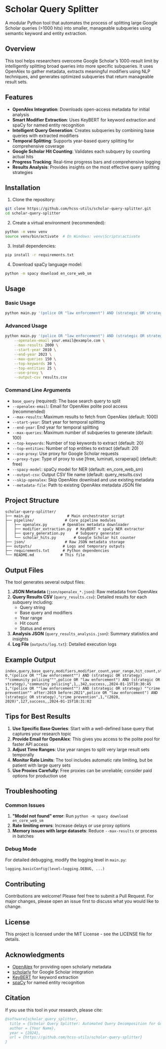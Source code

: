 # Scholar Query Splitter

A modular Python tool that automates the process of splitting large Google Scholar queries (>1000 hits) into smaller, manageable subqueries using semantic keyword and entity extraction.

## Overview

This tool helps researchers overcome Google Scholar's 1000-result limit by intelligently splitting broad queries into more specific subqueries. It uses OpenAlex to gather metadata, extracts meaningful modifiers using NLP techniques, and generates optimized subqueries that return manageable result sets.

## Features

- **OpenAlex Integration**: Downloads open-access metadata for initial analysis
- **Smart Modifier Extraction**: Uses KeyBERT for keyword extraction and spaCy for named entity recognition
- **Intelligent Query Generation**: Creates subqueries by combining base queries with extracted modifiers
- **Temporal Splitting**: Supports year-based query splitting for comprehensive coverage
- **Google Scholar Hit Counting**: Validates each subquery by counting actual hits
- **Progress Tracking**: Real-time progress bars and comprehensive logging
- **Results Analysis**: Provides insights on the most effective query splitting strategies

## Installation

1. Clone the repository:
```bash
git clone https://github.com/hcss-utils/scholar-query-splitter.git
cd scholar-query-splitter
```

2. Create a virtual environment (recommended):
```bash
python -m venv venv
source venv/bin/activate  # On Windows: venv\Scripts\activate
```

3. Install dependencies:
```bash
pip install -r requirements.txt
```

4. Download spaCy language model:
```bash
python -m spacy download en_core_web_sm
```

## Usage

### Basic Usage

```bash
python main.py '(police OR "law enforcement") AND (strategic OR strategy)'
```

### Advanced Usage

```bash
python main.py '(police OR "law enforcement") AND (strategic OR strategy)' \
    --openalex-email your.email@example.com \
    --max-results 2000 \
    --start-year 2010 \
    --end-year 2023 \
    --max-queries 150 \
    --top-keywords 30 \
    --top-entities 25 \
    --use-proxy \
    --output-csv results.csv
```

### Command Line Arguments

- `base_query` (required): The base search query to split
- `--openalex-email`: Email for OpenAlex polite pool access (recommended)
- `--max-results`: Maximum results to fetch from OpenAlex (default: 1000)
- `--start-year`: Start year for temporal splitting
- `--end-year`: End year for temporal splitting
- `--max-queries`: Maximum number of subqueries to generate (default: 100)
- `--top-keywords`: Number of top keywords to extract (default: 20)
- `--top-entities`: Number of top entities to extract (default: 20)
- `--use-proxy`: Use proxy for Google Scholar requests
- `--proxy-type`: Type of proxy to use [free, luminati, scraperapi] (default: free)
- `--spacy-model`: spaCy model for NER (default: en_core_web_sm)
- `--output-csv`: Output CSV file name (default: query_results.csv)
- `--skip-openalex`: Skip OpenAlex download and use existing metadata
- `--metadata-file`: Path to existing OpenAlex metadata JSON file

## Project Structure

```
scholar-query-splitter/
├── main.py                 # Main orchestrator script
├── pipeline/              # Core pipeline modules
│   ├── openalex.py       # OpenAlex metadata downloader
│   ├── modifier_extraction.py  # KeyBERT + spaCy NER extractor
│   ├── query_generation.py     # Subquery generator
│   └── scholar_hits.py        # Google Scholar hit counter
├── json/                  # Raw JSON metadata storage
├── outputs/              # Logs and temporary outputs
├── requirements.txt      # Python dependencies
└── README.md            # This file
```

## Output Files

The tool generates several output files:

1. **JSON Metadata** (`json/openalex_*.json`): Raw metadata from OpenAlex
2. **Query Results CSV** (`query_results.csv`): Detailed results for each subquery including:
   - Query string
   - Base query and modifiers
   - Year range
   - Hit count
   - Status and errors
3. **Analysis JSON** (`query_results_analysis.json`): Summary statistics and insights
4. **Log File** (`outputs/log.txt`): Detailed execution logs

## Example Output

```csv
index,query,base_query,modifiers,modifier_count,year_range,hit_count,status,error,timestamp
0,"(police OR ""law enforcement"") AND (strategic OR strategy) ""community policing""",police OR "law enforcement") AND (strategic OR strategy),"community policing",1,,342,success,,2024-01-15T10:30:45
1,"(police OR ""law enforcement"") AND (strategic OR strategy) ""crime prevention"" after:2019 before:2021",police OR "law enforcement") AND (strategic OR strategy),"crime prevention",1,"(2020, 2020)",127,success,,2024-01-15T10:31:02
```

## Tips for Best Results

1. **Use Specific Base Queries**: Start with a well-defined base query that captures your research topic
2. **Provide Email for OpenAlex**: This gives you access to the polite pool for faster API access
3. **Adjust Time Ranges**: Use year ranges to split very large result sets temporally
4. **Monitor Rate Limits**: The tool includes automatic rate limiting, but be patient with large query sets
5. **Use Proxies Carefully**: Free proxies can be unreliable; consider paid options for production use

## Troubleshooting

### Common Issues

1. **"Model not found" error**: Run `python -m spacy download en_core_web_sm`
2. **Rate limiting errors**: Increase delays or use proxy options
3. **Memory issues with large datasets**: Reduce `--max-results` or process in batches

### Debug Mode

For detailed debugging, modify the logging level in `main.py`:
```python
logging.basicConfig(level=logging.DEBUG, ...)
```

## Contributing

Contributions are welcome! Please feel free to submit a Pull Request. For major changes, please open an issue first to discuss what you would like to change.

## License

This project is licensed under the MIT License - see the LICENSE file for details.

## Acknowledgments

- [OpenAlex](https://openalex.org/) for providing open scholarly metadata
- [scholarly](https://github.com/scholarly-python-package/scholarly) for Google Scholar integration
- [KeyBERT](https://github.com/MaartenGr/KeyBERT) for keyword extraction
- [spaCy](https://spacy.io/) for named entity recognition

## Citation

If you use this tool in your research, please cite:

```bibtex
@software{scholar_query_splitter,
  title = {Scholar Query Splitter: Automated Query Decomposition for Google Scholar},
  author = {Your Name},
  year = {2024},
  url = {https://github.com/hcss-utils/scholar-query-splitter}
}
```